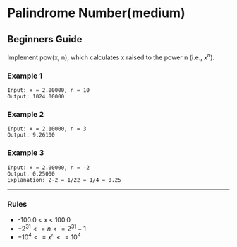 # Palindrome Number(medium)

## Beginners Guide

Implement pow(x, n), which calculates x raised to the power n (i.e., $x^n$).

### Example 1

```go=
Input: x = 2.00000, n = 10
Output: 1024.00000
```

### Example 2

```go=
Input: x = 2.10000, n = 3
Output: 9.26100
```

### Example 3

```go=
Input: x = 2.00000, n = -2
Output: 0.25000
Explanation: 2-2 = 1/22 = 1/4 = 0.25
```

---

### Rules

* -100.0 < x < 100.0
* $-2^31 <= n <= 2^31-1$
* $-10^4 <= x^n <= 10^4$
